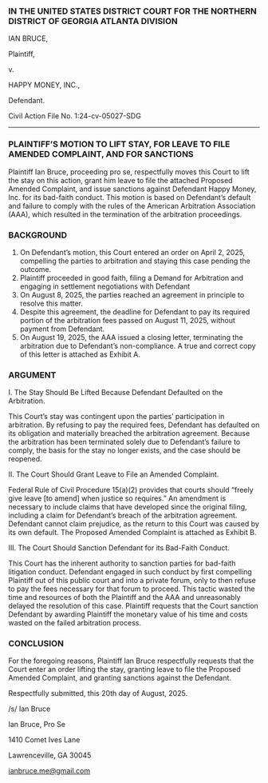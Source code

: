 ### IN THE UNITED STATES DISTRICT COURT FOR THE NORTHERN DISTRICT OF GEORGIA ATLANTA DIVISION

IAN BRUCE,

Plaintiff,

v.

HAPPY MONEY, INC.,

Defendant.

Civil Action File No. 1:24-cv-05027-SDG

---

### PLAINTIFF’S MOTION TO LIFT STAY, FOR LEAVE TO FILE AMENDED COMPLAINT, AND FOR SANCTIONS

Plaintiff Ian Bruce, proceeding pro se, respectfully moves this Court to lift the stay on this action, grant him leave to file the attached Proposed Amended Complaint, and issue sanctions against Defendant Happy Money, Inc. for its bad-faith conduct. This motion is based on Defendant’s default and failure to comply with the rules of the American Arbitration Association (AAA), which resulted in the termination of the arbitration proceedings.

### BACKGROUND

1. On Defendant’s motion, this Court entered an order on April 2, 2025, compelling the parties to arbitration and staying this case pending the outcome.
2. Plaintiff proceeded in good faith, filing a Demand for Arbitration and engaging in settlement negotiations with Defendant
3. On August 8, 2025, the parties reached an agreement in principle to resolve this matter.
4. Despite this agreement, the deadline for Defendant to pay its required portion of the arbitration fees passed on August 11, 2025, without payment from Defendant.
5. On August 19, 2025, the AAA issued a closing letter, terminating the arbitration due to Defendant’s non-compliance. A true and correct copy of this letter is attached as Exhibit A.

### ARGUMENT

I. The Stay Should Be Lifted Because Defendant Defaulted on the Arbitration.

This Court’s stay was contingent upon the parties’ participation in arbitration. By refusing to pay the required fees, Defendant has defaulted on its obligation and materially breached the arbitration agreement. Because the arbitration has been terminated solely due to Defendant’s failure to comply, the basis for the stay no longer exists, and the case should be reopened.

II. The Court Should Grant Leave to File an Amended Complaint.

Federal Rule of Civil Procedure 15(a)(2) provides that courts should “freely give leave [to amend] when justice so requires.” An amendment is necessary to include claims that have developed since the original filing, including a claim for Defendant’s breach of the arbitration agreement. Defendant cannot claim prejudice, as the return to this Court was caused by its own default. The Proposed Amended Complaint is attached as Exhibit B.

III. The Court Should Sanction Defendant for its Bad-Faith Conduct.

This Court has the inherent authority to sanction parties for bad-faith litigation conduct. Defendant engaged in such conduct by first compelling Plaintiff out of this public court and into a private forum, only to then refuse to pay the fees necessary for that forum to proceed. This tactic wasted the time and resources of both the Plaintiff and the AAA and unreasonably delayed the resolution of this case. Plaintiff requests that the Court sanction Defendant by awarding Plaintiff the monetary value of his time and costs wasted on the failed arbitration process.

### CONCLUSION

For the foregoing reasons, Plaintiff Ian Bruce respectfully requests that the Court enter an order lifting the stay, granting leave to file the Proposed Amended Complaint, and granting sanctions against the Defendant.

Respectfully submitted, this 20th day of August, 2025.

/s/ Ian Bruce

Ian Bruce, Pro Se

1410 Comet Ives Lane

Lawrenceville, GA 30045

ianbruce.me@gmail.com